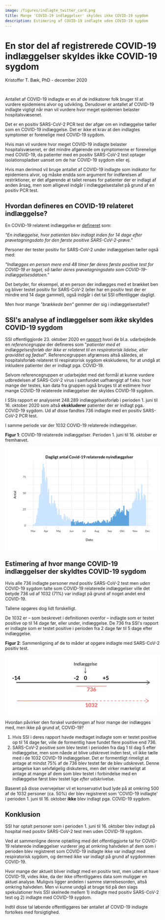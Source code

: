 ```yaml
---
image: /figures/indlagte_twitter_card.png
title: Mange 'COVID-19 indlæggelser' skyldes ikke COVID-19 sygdom
description: Estimering af COVID-19 indlagte uden COVID-19 sygdom
---
```


# En stor del af registrerede COVID-19 indlæggelser skyldes ikke COVID-19 sygdom

Kristoffer T. Bæk, PhD - december 2020

<br>

Antallet af COVID-19 indlagte er en af de indikatorer folk bruger til at vurdere epidemiens alvor og udvikling. Derudover er antallet af COVID-19 indlagte vigtigt når man vil vurdere hvor meget epidemien belaster hospitalsvæsenet.

Det er en positiv SARS-CoV-2 PCR test der afgør om en indlæggelse tæller som en COVID-19 indlæggelse. Det er ikke et krav at den indlagtes symptomer er forenelige med COVID-19 sygdom.

Hvis man vil vurdere hvor meget COVID-19 indlagte belaster hospitalsvæsenet, er det mindre afgørende om symptomerne er forenelige med COVID-19, da patienter med en positiv SARS-CoV-2 test optager isolationspladser uanset om de har COVID-19 sygdom eller ej.  

Hvis man derimod vil bruge antallet af COVID-19 indlagte som indikator for epidemiens alvor, og måske endda som argument for indførelsen af restriktioner, er det afgørende at tallet renses for patienter der er indlagt af anden årsag, men som alligevel indgår i indlæggelsestallet på grund af en positiv PCR test.


## Hvordan defineres en COVID-19 relateret indlæggelse?

En COVID-19 relateret indlæggelse er [defineret](/Forklaring.md) som: 

*"En indlæggelse, hvor patienten blev indlagt inden for 14 dage efter prøvetagningsdato for den første positive SARS-CoV-2-prøve."* 

Personer der tester positiv for SARS-CoV-2 under indlæggelsen tæller også med: 

*"Indlægges en person mere end 48 timer før deres første positive test for COVID-19 er taget, så tæller deres prøvetagningsdato som COVID-19-indlæggelsesdatoen."* 

Det betyder, for eksempel, at en person der indlægges med et brækket ben og bliver testet positiv for SARS-CoV-2 (eller har en positiv test der er mindre end 14 dage gammel), også indgår i det tal SSI offentliggør dagligt.

Men hvor mange *"brækkede ben"* gemmer der sig i indlæggelsestallet?

## SSI's analyse af indlæggelser som *ikke* skyldes COVID-19 sygdom

SSI offentliggjorde 23. oktober 2020 en [rapport](https://covid19.ssi.dk/-/media/ssi-files/ekspertrapport-af-den-23-oktober-2020-incidens-og-fremskrivning-af-covid19-tilflde.pdf?la=da) hvori de bl.a. udarbejdede en *referencegruppe* der defineres som "*patienter med et indlæggelsesforløb der ikke er relateret til en respiratorisk lidelse, eller graviditet og fødsel*". Referencegruppen afgrænses altså således, at hospitalsforløb relateret til respiratorisk sygdom ekskluderes, for at undgå at inkludere patienter der er indlagt pga. COVID-19.

Selvom referencegruppen er udarbejdet med det formål at kunne vurdere udbredelsen af SARS-CoV-2 virus i samfundet uafhængigt af f.eks. hvor mange der testes, kan data fra gruppen også bruges til at estimere hvor mange COVID-19 relaterede indlæggelser der skyldes COVID-19 sygdom.

I SSIs rapport er analyseret 248.289 indlæggelsesforløb i perioden 1. juni til 16. oktober 2020 som altså **ekskluderer** patienter der er indlagt pga. COVID-19 sygdom. Ud af disse fandtes 736 indlagte med en positiv SARS-CoV-2 PCR test.

I samme periode var der 1032 COVID-19 relaterede indlæggelser.  


**Figur 1**: COVID-19 relaterede indlæggelser. Perioden 1. juni til 16. oktober er fremhævet. 

![](/figures/ntl_hosp_post_1.png)
 

## Estimering af hvor mange COVID-19 indlæggelser der skyldtes COVID-19 sygdom

Hvis alle 736 indlagte personer *med* positiv SARS-CoV-2 test men *uden* COVID-19 sygdom talte som COVID-19 relaterede indlæggelser ville det betyde 736 ud af 1032 (71%) var indlagt på grund af noget andet end COVID-19.

Tallene opgøres dog lidt forskelligt. 

De 1032 er – som beskrevet i definitionen ovenfor – indlagte som er testet positive op til 14 dage før, eller under, indlæggelse. De 736 fra SSI's rapport er indlagte som er testet positive i perioden fra 2 dage før til 5 dage efter indlæggelse.  

**Figur 2**: Sammenligning af de to måder at opgøre indlagte med SARS-CoV-2 positiv test.  

![](/figures/post_1_fig_2.png)

Hvordan påvirker den forskel vurderingen af hvor mange der indlægges med, men ikke på grund af, COVID-19?

1. Hvis SSI i deres rapport havde medtaget indlagte som er testet positive op til 14 dage før, ville de formentlig have fundet flere positive end 736. 
2. SARS-CoV-2 positive som blev testet i perioden fra dag 1 til dag 5 efter indlæggelse, men som nåede at blive udskrevet inden test, vil ikke tælle med i de 1032 COVID-19 indlæggelser. Det er formentligt rimeligt at antage at mindst 75% af de 736 blev testet før de blev udskrevet. Denne antagelse kan selvfølgelig diskuteres, men det virker mærkeligt at antage at mange af dem som blev testet i forbindelse med en indlæggelse først blev testet lige *efter* udskrivelse. 

Baseret på disse overvejelser vil et konservativt bud lyde på at omkring 500 af de 1032 personer (ca. 50%) der blev registreret som 'COVID-19 indlagte' i perioden 1. juni til 16. oktober **ikke** blev indlagt pga. COVID-19 sygdom.

## Konklusion

SSI har optalt personer som i perioden 1. juni til 16. oktober blev indlagt på hospital med positiv SARS-CoV-2 test men uden COVID-19 sygdom. 

Ved at sammenligne denne optælling med det offentliggjorte tal for COVID-19 relaterede indlæggelser vurderer jeg at omkring halvdelen af dem som i perioden blev registreret som COVID-19 indlagte ikke var indlagt med respiratorisk sygdom, og dermed ikke var indlagt på grund af sygdommen COVID-19.  

Hvor mange der aktuelt bliver indlagt med en positiv test, men uden at have COVID-19, vides ikke, da der ikke offentliggøres data som muliggør en aktuel analyse. Muligvis ligger andelen i samme størrelsesorden, altså omkring halvdelen. Men vi kunne undgå at bruge tid på den slags spekulationer hvis SSI skelnede mellem 1) indlagte med positiv SARS-CoV-2 test og 2) indlagte med COVID-19 sygdom. 

Indtil disse tal løbende offentliggøres bør antallet af COVID-19 indlagte fortolkes med forsigtighed. 














  



















